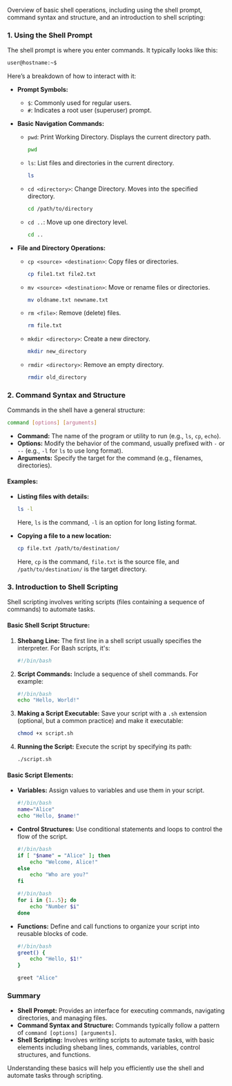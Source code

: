 Overview of basic shell operations, including using the shell prompt, command syntax and structure, and an introduction to shell scripting:

### 1. **Using the Shell Prompt**

The shell prompt is where you enter commands. It typically looks like this:

```bash
user@hostname:~$
```

Here’s a breakdown of how to interact with it:

- **Prompt Symbols:**
  - `$`: Commonly used for regular users.
  - `#`: Indicates a root user (superuser) prompt.

- **Basic Navigation Commands:**
  - `pwd`: Print Working Directory. Displays the current directory path.
    ```bash
    pwd
    ```
  - `ls`: List files and directories in the current directory.
    ```bash
    ls
    ```
  - `cd <directory>`: Change Directory. Moves into the specified directory.
    ```bash
    cd /path/to/directory
    ```
  - `cd ..`: Move up one directory level.
    ```bash
    cd ..
    ```

- **File and Directory Operations:**
  - `cp <source> <destination>`: Copy files or directories.
    ```bash
    cp file1.txt file2.txt
    ```
  - `mv <source> <destination>`: Move or rename files or directories.
    ```bash
    mv oldname.txt newname.txt
    ```
  - `rm <file>`: Remove (delete) files.
    ```bash
    rm file.txt
    ```
  - `mkdir <directory>`: Create a new directory.
    ```bash
    mkdir new_directory
    ```
  - `rmdir <directory>`: Remove an empty directory.
    ```bash
    rmdir old_directory
    ```

### 2. **Command Syntax and Structure**

Commands in the shell have a general structure:

```bash
command [options] [arguments]
```

- **Command:** The name of the program or utility to run (e.g., `ls`, `cp`, `echo`).
- **Options:** Modify the behavior of the command, usually prefixed with `-` or `--` (e.g., `-l` for `ls` to use long format).
- **Arguments:** Specify the target for the command (e.g., filenames, directories).

#### **Examples:**

- **Listing files with details:**
  ```bash
  ls -l
  ```
  Here, `ls` is the command, `-l` is an option for long listing format.

- **Copying a file to a new location:**
  ```bash
  cp file.txt /path/to/destination/
  ```
  Here, `cp` is the command, `file.txt` is the source file, and `/path/to/destination/` is the target directory.

### 3. **Introduction to Shell Scripting**

Shell scripting involves writing scripts (files containing a sequence of commands) to automate tasks.

#### **Basic Shell Script Structure:**

1. **Shebang Line:**
   The first line in a shell script usually specifies the interpreter. For Bash scripts, it's:
   ```bash
   #!/bin/bash
   ```

2. **Script Commands:**
   Include a sequence of shell commands. For example:
   ```bash
   #!/bin/bash
   echo "Hello, World!"
   ```

3. **Making a Script Executable:**
   Save your script with a `.sh` extension (optional, but a common practice) and make it executable:
   ```bash
   chmod +x script.sh
   ```

4. **Running the Script:**
   Execute the script by specifying its path:
   ```bash
   ./script.sh
   ```

#### **Basic Script Elements:**

- **Variables:**
  Assign values to variables and use them in your script.
  ```bash
  #!/bin/bash
  name="Alice"
  echo "Hello, $name!"
  ```

- **Control Structures:**
  Use conditional statements and loops to control the flow of the script.
  ```bash
  #!/bin/bash
  if [ "$name" = "Alice" ]; then
      echo "Welcome, Alice!"
  else
      echo "Who are you?"
  fi
  ```

  ```bash
  #!/bin/bash
  for i in {1..5}; do
      echo "Number $i"
  done
  ```

- **Functions:**
  Define and call functions to organize your script into reusable blocks of code.
  ```bash
  #!/bin/bash
  greet() {
      echo "Hello, $1!"
  }
  
  greet "Alice"
  ```

### **Summary**

- **Shell Prompt:** Provides an interface for executing commands, navigating directories, and managing files.
- **Command Syntax and Structure:** Commands typically follow a pattern of `command [options] [arguments]`.
- **Shell Scripting:** Involves writing scripts to automate tasks, with basic elements including shebang lines, commands, variables, control structures, and functions.

Understanding these basics will help you efficiently use the shell and automate tasks through scripting.
